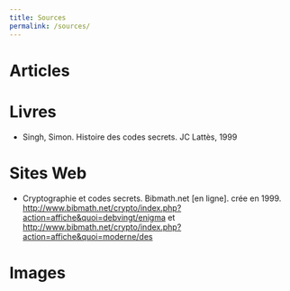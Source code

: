 ```yaml
---
title: Sources
permalink: /sources/
---
```


# Articles

# Livres
* Singh, Simon. Histoire des codes secrets. JC Lattès, 1999
# Sites Web
* Cryptographie et codes secrets. Bibmath.net [en ligne]. crée en 1999. http://www.bibmath.net/crypto/index.php?action=affiche&quoi=debvingt/enigma et http://www.bibmath.net/crypto/index.php?action=affiche&quoi=moderne/des
# Images
